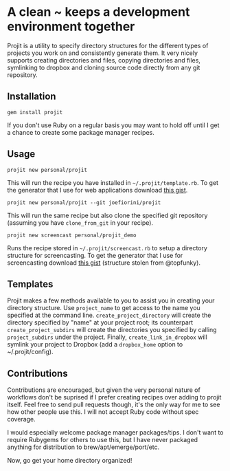 # A clean ~ keeps a development environment together

Projit is a utility to specify directory structures for the different types of projects you work on and consistently generate them. It very nicely supports creating directories and files, copying directories and files, symlinking to dropbox and cloning source code directly from any git repository.

## Installation

    gem install projit

If you don't use Ruby on a regular basis you may want to hold off until I get a chance to create some package manager recipes.

## Usage

    projit new personal/projit

This will run the recipe you have installed in `~/.projit/template.rb`. To get the generator that I use for web applications download [this gist][template].

    projit new personal/projit --git joefiorini/projit

This will run the same recipe but also clone the specified git repository (assuming you have `clone_from_git` in your recipe).

    projit new screencast personal/projit_demo

Runs the recipe stored in `~/.projit/screencast.rb` to setup a directory structure for screencasting. To get the generator that I use for screencasting download [this gist][screencasting] (structure stolen from @topfunky).

## Templates

Projit makes a few methods available to you to assist you in creating your directory structure. Use `project_name` to get access to the name you specified at the command line. `create_project_directory` will create the directory specified by "name" at your project root; its counterpart `create_project_subdirs` will create the directories you specified by calling `project_subdirs` under the project. Finally, `create_link_in_dropbox` will symlink your project to Dropbox (add a `dropbox_home` option to ~/.projit/config).

## Contributions

Contributions are encouraged, but given the very personal nature of workflows don't be suprised if I prefer creating recipes over adding to projit itself. Feel free to send pull requests though, it's the only way for me to see how other people use this. I will not accept Ruby code without spec coverage.

I would especially welcome package manager packages/tips. I don't want to require Rubygems for others to use this, but I have never packaged anything for distribution to brew/apt/emerge/port/etc.

Now, go get your home directory organized!

[template]: https://gist.github.com/1336554
[screencasting]: https://gist.github.com/1336563
